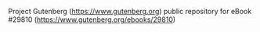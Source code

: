 Project Gutenberg (https://www.gutenberg.org) public repository for eBook #29810 (https://www.gutenberg.org/ebooks/29810)
